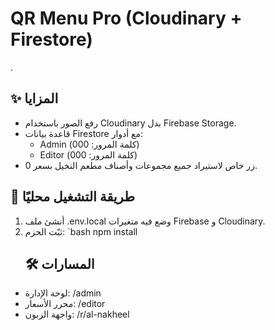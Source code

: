# QR Menu Pro (Cloudinary + Firestore)

.
  
## ✨ المزايا
- رفع الصور باستخدام Cloudinary بدل Firebase Storage.
- قاعدة بيانات Firestore مع أدوار:
  - Admin (كلمة المرور: 000)  
  - Editor (كلمة المرور: 000)
- زر خاص لاستيراد جميع مجموعات وأصناف مطعم النخيل بسعر 0.

## 🚀 طريقة التشغيل محليًا

1. أنشئ ملف .env.local وضع فيه متغيرات Firebase و Cloudinary.
2. ثبّت الحزم:
   `bash
   npm install
   ## 🛠️ المسارات
- لوحة الإدارة: /admin
- محرر الأسعار: /editor
- واجهة الزبون: /r/al-nakheel
